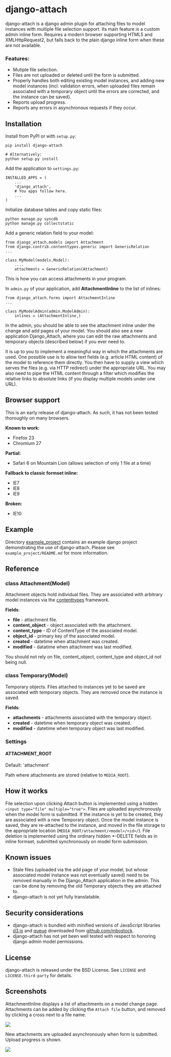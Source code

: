 django-attach
=============

django-attach is a django admin plugin for attaching files to model instances
with multiple file selection support. Its main feature is a custom admin inline
form. Requires a modern browser supporting HTML5 and XMLHttpRequest2,
but falls back to the plain django inline form when these are not available.

### Features:

* Mutiple file selection.
* Files are not uploaded or deleted until the form is submitted.
* Properly handles both editing existing model instances, and adding new
  model instances (incl. validation errors, when uploaded files remain
  associated with a temporary object until the errors are corrected,
  and the instance can be saved).
* Reports upload progress.
* Reports any errors in asynchronous requests if they occur.

Installation
------------

Install from PyPI or with `setup.py`:

    pip install django-attach

    # Alternatively:
    python setup.py install

Add the application to `settings.py`:

    INSTALLED_APPS = (
        ...
        'django_attach',
        # You apps follow here.
        ...
    )

Initialize database tables and copy static files:

    python manage.py syncdb
    python manage.py collectstatic

Add a generic relation field to your model:

    from django_attach.models import Attachment
    from django.contrib.contenttypes.generic import GenericRelation
    ...

    class MyModel(models.Model):
        ....
        attachments = GenericRelation(Attachment)

This is how you can access attachments in your program.

In `admin.py` of your application, add **AttachmentInline** to the list of
inlines:

    from django_attach.forms import AttachmentInline
    ...

    class MyModelAdmin(admin.ModelAdmin):
        inlines = (AttachmentInline,)

In the admin, you should be able to see the attachment inline under the
change and add pages of your model. You should also see a new application
Django_Attach, where you can edit the raw attachments and temporary objects
(described below) if you ever need to.

It is up to you to implement a meaningful way in which the attachments are
used. One possible use is to allow text fields (e.g. article HTML content)
of the model to reference them directly. You then have to supply a view
which serves the files (e.g. via HTTP redirect) under the appropriate URL.
You may also need to pipe the HTML content through a filter which modifies
the relative links to absolute links (if you display multiple models
under one URL).

Browser support
---------------

This is an early release of django-attach. As such, it has not been tested
thoroughly on many browsers.

**Known to work:**

* Firefox 23
* Chromium 27

**Partial:**

* Safari 6 on Mountain Lion (allows selection of only 1 file at a time)

**Fallback to classic formset inline:**

* IE7
* IE8
* IE9

**Broken:**

* IE10

Example
-------

Directory [example_project](example_project) contains an example
django project demonstrating the use of django-attach.
Please see `example_project/README.md` for more information.

Reference
---------

### class Attachment(Model)

Attachment objects hold individual files. They are associated with arbitrary
model instances via the
[contenttypes](https://docs.djangoproject.com/en/dev/ref/contrib/contenttypes/)
framework.

**Fields**:

- **file** - attachment file.
- **content_object** - object associated with the attachment.
- **content_type** - ID of ContentType of the associated model.
- **object_id** - primary key of the associated model.
- **created** - datetime when attachment was created.
- **modified** - datatime when attachment was last modified.

You should not rely on file, content\_object, content\_type and object\_id
not being null.

### class Temporary(Model)

Temporary objects. Files attached to instances yet to be saved are associated
with temporary objects. They are removed once the instance is saved.

**Fields**:

- **attachments** - attachments associated with the temporary object.
- **created** - datetime when temporary object was created.
- **modified** - datetime when temporary object was last modified.

### Settings

#### ATTACHMENT_ROOT

Default: 'attachment'

Path where attachments are stored (relative to `MEDIA_ROOT`).

How it works
------------

File selection upon clicking Attach button is implemented using a hidden
`<input type="file" multiple="true">`. Files are uploaded asynchronously
when the model form is submitted. If the instance is yet to be created,
they are associated with a new Temporary object. Once the model instance
is saved, they are re-attached to the instance, and moved in the file storage
to the appropriate location (`MEDIA_ROOT/attachment/<model>/<id>/`).
File deletion is implemented using the ordinary hidden *-DELETE fields
as in inline formset, submitted synchronously on model form submission.

Known issues
------------

* Stale files (uploaded via the add page of your model, but whose associated
model instance was not eventually saved) need to be removed manually in the
Django_Attach application in the admin. This can be done by removing the old
Temporary objects they are attached to.
* django-attach is not yet fully translatable.

Security considerations
-----------------------

* django-attach is bundled with minified versions of JavaScript libraries
  [d3.js](http://d3js.org/) and [queue](https://github.com/mbostock/queue)
  downloaded from [github.com/mbostock](https://github.com/mbostock).
* django-attach has not yet been well tested with respect to honoring
  django admin model permissions.

License
-------

django-attach is released under the BSD License.
See `LICENSE` and `LICENSE.third-party` for details.

Screenshots
-----------

AttachmentInline displays a list of attachments on a model change page.
Attachments can be added by clicking the `Attach file` button, and removed
by clicking a cross next to a file name.

![](https://github.com/peterkuma/django-attach/raw/master/screenshots/1.png)

New attachments are uploaded asynchronously when form is submitted. Upload
progress is shown.

![](https://github.com/peterkuma/django-attach/raw/master/screenshots/2.png)
